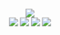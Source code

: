 <!--
README.md (Even though it's HTML) by @BLOCKSREY
読めますか？これは日本語です。
-->
<P ALIGN=CENTER>
	<IMG SRC="http://lmfao.blocksrey.com:7890/V" /></IMG><BR>
	<A HREF="http://lmfao.blocksrey.com:7890/L" TARGET=_blank><IMG SRC=https://blocksrey.com/dokka/niku.gif /></IMG></A>
	<A HREF="http://lmfao.blocksrey.com:7890/D" TARGET=_blank><IMG SRC=https://blocksrey.com/dokka/niku.gif /></IMG></A>
	<A HREF="http://lmfao.blocksrey.com:7890/U" TARGET=_blank><IMG SRC=https://blocksrey.com/dokka/niku.gif /></IMG></A>
	<A HREF="http://lmfao.blocksrey.com:7890/R" TARGET=_blank><IMG SRC=https://blocksrey.com/dokka/niku.gif /></IMG></A>
</P>
